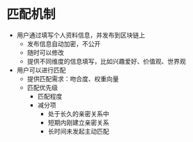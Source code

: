 # 匹配机制

- 用户通过填写个人资料信息，并发布到区块链上
  - 发布信息自动加密，不公开
  - 随时可以修改
  - 提供不同维度的信息填写，比如兴趣爱好、价值观、世界观
- 用户可以进行匹配
  - 提供匹配需求：吻合度、权重向量
  - 匹配优先级
    - 匹配程度
    - 减分项
      - 处于长久的亲密关系中
      - 短期内刚建立亲密关系
      - 长时间未发起主动匹配
